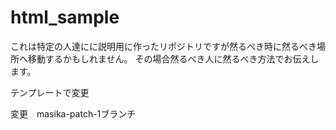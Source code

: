 # html_sample
これは特定の人達にに説明用に作ったリポジトリですが然るべき時に然るべき場所へ移動するかもしれません。
その場合然るべき人に然るべき方法でお伝えします。

テンプレートで変更

変更　masika-patch-1ブランチ
